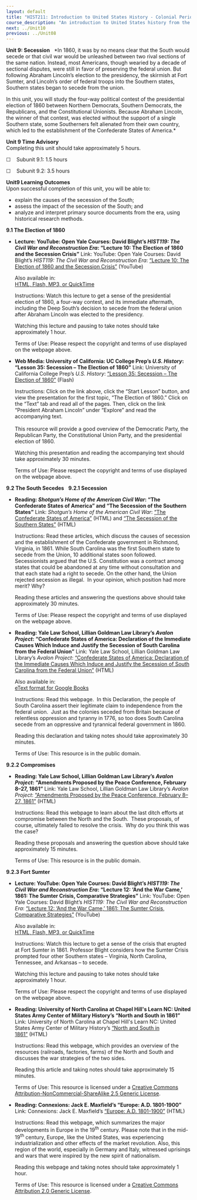 ```yaml
---
layout: default
title: "HIST211: Introduction to United States History - Colonial Period to Reconstruction"
course_description: "An introduction to United States history from the colonial period to the Civil War and Reconstruction. Focuses on the major political, economic, and social changes that took place in America during this 250-year period."
next: ../Unit10
previous: ../Unit08
---
```

**Unit 9: Secession** <span id="9"></span> 
*In 1860, it was by no means clear that the South would secede or that
civil war would be unleashed between two rival sections of the same
nation. Instead, most Americans, though wearied by a decade of sectional
disputes, were still in favor of preserving the federal union. But
following Abraham Lincoln’s election to the presidency, the skirmish at
Fort Sumter, and Lincoln’s order of federal troops into the Southern
states, Southern states began to secede from the union.  
  
 In this unit, you will study the four-way political contest of the
presidential election of 1860 between Northern Democrats, Southern
Democrats, the Republicans, and the Constitutional Unionists. Because
Abraham Lincoln, the winner of that contest, was elected without the
support of a single Southern state, some Southerners felt alienated from
their own country, which led to the establishment of the Confederate
States of America.*

**Unit 9 Time Advisory**  
Completing this unit should take approximately 5 hours.  
  
 ☐    Subunit 9.1: 1.5 hours  
  
 ☐    Subunit 9.2: 3.5 hours

**Unit9 Learning Outcomes**  
Upon successful completion of this unit, you will be able to:
-   explain the causes of the secession of the South;
-   assess the impact of the secession of the South; and
-   analyze and interpret primary source documents from the era, using
    historical research methods.

**9.1 The Election of 1860** <span id="9.1"></span> 
-   **Lecture: YouTube: Open Yale Courses: David Blight’s *HIST119: The
    Civil War and Reconstruction Era*: “Lecture 10: The Election of 1860
    and the Secession Crisis”**
    Link: YouTube: Open Yale Courses: David Blight’s *HIST119: The Civil
    War and Reconstruction Era*: [“Lecture 10: The Election of 1860 and
    the Secession
    Crisis”](http://www.youtube.com/watch?v=wn0Ng8v_PB8) (YouTube)  
      
     Also available in:  
     [HTML, Flash, MP3, or
    QuickTime](http://oyc.yale.edu/history/hist-119/lecture-10)  
      
     Instructions: Watch this lecture to get a sense of the presidential
    election of 1860, a four-way contest, and its immediate aftermath,
    including the Deep South’s decision to secede from the federal union
    after Abraham Lincoln was elected to the presidency.  
      
     Watching this lecture and pausing to take notes should take
    approximately 1 hour.  
      
     Terms of Use: Please respect the copyright and terms of use
    displayed on the webpage above.

-   **Web Media: University of California: UC College Prep’s *U.S.
    History*: “Lesson 35: Secession – The Election of 1860”**
    Link: University of California College Prep’s *U.S. History*:
    [“Lesson 35: Secession – The Election of
    1860”](http://uccpbank.k12hsn.org/courses/USHistoryI/course%20files/multimedia/lesson35/lessonp_uccp_nonap.html) (Flash)  
      
     Instructions: Click on the link above, click the “Start Lesson”
    button, and view the presentation for the first topic, “The Election
    of 1860.” Click on the “Text” tab and read all of the pages. Then,
    click on the link “President Abraham Lincoln” under “Explore” and
    read the accompanying text.  
        
     This resource will provide a good overview of the Democratic Party,
    the Republican Party, the Constitutional Union Party, and the
    presidential election of 1860.  
      
     Watching this presentation and reading the accompanying text should
    take approximately 30 minutes.  
      
     Terms of Use: Please respect the copyright and terms of use
    displayed on the webpage above.

**9.2 The South Secedes** <span id="9.2"></span> 
**9.2.1 Secession** <span id="9.2.1"></span> 
-   **Reading: *Shotgun’s Home of the American Civil War*: “The
    Confederate States of America” and “The Secession of the Southern
    States”**
    Link: *Shotgun’s Home of the American Civil War*: [“The Confederate
    States of America”](http://www.civilwarhome.com/csa.htm) (HTML) and
    [“The Secession of the Southern
    States”](http://www.civilwarhome.com/southernseccession.htm) (HTML)  
      
     Instructions: Read these articles, which discuss the causes of
    secession and the establishment of the Confederate government in
    Richmond, Virginia, in 1861. While South Carolina was the first
    Southern state to secede from the Union, 10 additional states soon
    followed. Secessionists argued that the U.S. Constitution was a
    contract among states that could be abandoned at any time without
    consultation and that each state had a right to secede. On the other
    hand, the Union rejected secession as illegal.  In your opinion,
    which position had more merit? Why?  
      
     Reading these articles and answering the questions above should
    take approximately 30 minutes.  
      
     Terms of Use: Please respect the copyright and terms of use
    displayed on the webpage above.

-   **Reading: Yale Law School, Lillian Goldman Law Library’s *Avalon
    Project*: “Confederate States of America: Declaration of the
    Immediate Causes Which Induce and Justify the Secession of South
    Carolina from the Federal Union”**
    Link: Yale Law School, Lillian Goldman Law Library’s *Avalon
    Project*: [“Confederate States of America: Declaration of the
    Immediate Causes Which Induce and Justify the Secession of South
    Carolina from the Federal
    Union”](http://resources.saylor.org.s3.amazonaws.com/HIST/HIST211/HIST211-9.2.1-DeclarationoftheImmediateCauses-PD_files/HIST211-9.2.1-DeclarationoftheImmediateCauses-PD.html) (HTML)  
      
     Also available in:  
     [eText format for Google
    Books](http://books.google.com/books?id=MhTVAAAAMAAJ&pg=PA3&dq=Declaration+of+the+Immediate+Causes+Which+Induce+and+Justify+the+Secession+of+South+Carolina+from+the+Federal+Union&hl=en&ei=PGZETKLrK8T48AbY9djrAg&sa=X&oi=book_result&ct=result&resnum=1&ved=0CCUQ6AEwAA#v=onepage&q&f=false)  
      
     Instructions: Read this webpage.  In this Declaration, the people
    of South Carolina assert their legitimate claim to independence from
    the federal union.  Just as the colonies seceded from Britain
    because of relentless oppression and tyranny in 1776, so too does
    South Carolina secede from an oppressive and tyrannical federal
    government in 1860.  
      
     Reading this declaration and taking notes should take approximately
    30 minutes.  
      
     Terms of Use: This resource is in the public domain.

**9.2.2 Compromises** <span id="9.2.2"></span> 
-   **Reading: Yale Law School, Lillian Goldman Law Library’s *Avalon
    Project*: “Amendments Proposed by the Peace Conference, February
    8–27, 1861”**
    Link: Yale Law School, Lillian Goldman Law Library’s *Avalon
    Project*: [“Amendments Proposed by the Peace Conference, February
    8–27,
    1861”](http://resources.saylor.org.s3.amazonaws.com/HIST/HIST211/HIST211-9.2.2-AmendmentsProposedbythePeaceConference-PD_files/HIST211-9.2.2-AmendmentsProposedbythePeaceConference-PD.html) (HTML)  
      
     Instructions: Read this webpage to learn about the last ditch
    efforts at compromise between the North and the South.  These
    proposals, of course, ultimately failed to resolve the crisis.  Why
    do you think this was the case?  
      
     Reading these proposals and answering the question above should
    take approximately 15 minutes.  
      
     Terms of Use: This resource is in the public domain.

**9.2.3 Fort Sumter** <span id="9.2.3"></span> 
-   **Lecture: YouTube: Open Yale Courses: David Blight’s *HIST119: The
    Civil War and Reconstruction Era*: “Lecture 12: ‘And the War Came,’
    1861: The Sumter Crisis, Comparative Strategies”**
    Link: YouTube: Open Yale Courses: David Blight’s *HIST119: The Civil
    War and Reconstruction Era*: [“Lecture 12: ‘And the War Came,’ 1861:
    The Sumter Crisis, Comparative
    Strategies”](http://www.youtube.com/watch?v=mW5tiuRuNm0) (YouTube)  
      
     Also available in:  
     [HTML, Flash, MP3, or
    QuickTime](http://oyc.yale.edu/history/hist-119/lecture-12)  
      
     Instructions: Watch this lecture to get a sense of the crisis that
    erupted at Fort Sumter in 1861. Professor Blight considers how the
    Sumter Crisis prompted four other Southern states – Virginia, North
    Carolina, Tennessee, and Arkansas – to secede.  
      
     Watching this lecture and pausing to take notes should take
    approximately 1 hour.  
      
     Terms of Use: Please respect the copyright and terms of use
    displayed on the webpage above.

-   **Reading: University of North Carolina at Chapel Hill's Learn NC:
    United States Army Center of Military History’s “North and South in
    1861”**
    Link: University of North Carolina at Chapel Hill's Learn NC: United
    States Army Center of Military History’s [“North and South in
    1861”](http://resources.saylor.org.s3.amazonaws.com/HIST/HIST211/HIST211-9.2.3-NorthandSouthin1861-CCBYNCSA_files/HIST211-9.2.3-NorthandSouthin1861-CCBYNCSA.html) (HTML)  
      
     Instructions: Read this webpage, which provides an overview of the
    resources (railroads, factories, farms) of the North and South and
    discusses the war strategies of the two sides.  
      
     Reading this article and taking notes should take approximately 15
    minutes.  
      
     Terms of Use: This resource is licensed under a [Creative Commons
    Attribution-NonCommercial-ShareAlike 2.5 Generic
    License](http://creativecommons.org/licenses/by-nc-sa/2.5/).

-   **Reading: Connexions: Jack E. Maxfield’s “Europe: A.D. 1801-1900”**
    Link: Connexions: Jack E. Maxfield’s [“Europe: A.D.
    1801-1900”](http://resources.saylor.org.s3.amazonaws.com/HIST/HIST211/HIST211-9.2.3-EuropeA.D.1801to1900_files/HIST211-9.2.3-EuropeA.D.1801to1900.html) (HTML)  
      
     Instructions: Read this webpage, which summarizes the major
    developments in Europe in the 19<sup>th</sup> century. Please note
    that in the mid-19<sup>th</sup> century, Europe, like the United
    States, was experiencing industrialization and other effects of the
    market revolution. Also, this region of the world, especially in
    Germany and Italy, witnessed uprisings and wars that were inspired
    by the new spirit of nationalism.  
      
     Reading this webpage and taking notes should take approximately 1
    hour.  
      
     Terms of Use: This resource is licensed under a [Creative Commons
    Attribution 2.0 Generic
    License](http://creativecommons.org/licenses/by/2.0/).


